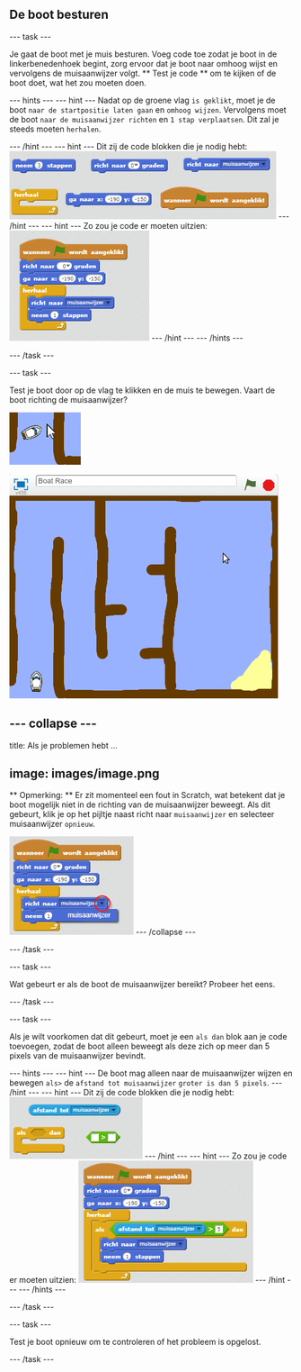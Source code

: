 ## De boot besturen

\--- task \---

Je gaat de boot met je muis besturen. Voeg code toe zodat je boot in de linkerbenedenhoek begint, zorg ervoor dat je boot naar omhoog wijst en vervolgens de muisaanwijzer volgt. ** Test je code ** om te kijken of de boot doet, wat het zou moeten doen.

\--- hints \--- \--- hint \--- Nadat op de groene vlag ` is geklikt `, moet je de boot ` naar de startpositie laten gaan ` en ` omhoog wijzen `. Vervolgens moet de boot ` naar de muisaanwijzer richten ` en ` 1 stap verplaatsen `. Dit zal je steeds moeten ` herhalen `.

\--- /hint \--- \--- hint \--- Dit zij de code blokken die je nodig hebt: ![screenshot](images/boat-move-blocks.png) \--- /hint \--- \--- hint \--- Zo zou je code er moeten uitzien: ![screenshot](images/boat-move-code.png) \--- /hint \--- \--- /hints \---

\--- /task \---

\--- task \---

Test je boot door op de vlag te klikken en de muis te bewegen. Vaart de boot richting de muisaanwijzer?

![screenshot](images/boat-mouse.png)

![screenshot](images/boat-pointer-test-anim.gif)

## \--- collapse \---

title: Als je problemen hebt ...

## image: images/image.png

** Opmerking: ** Er zit momenteel een fout in Scratch, wat betekent dat je boot mogelijk niet in de richting van de muisaanwijzer beweegt. Als dit gebeurt, klik je op het pijltje naast richt naar ` muisaanwijzer ` en selecteer muisaanwijzer ` opnieuw `.

![screenshot](images/boat-bug.png) \--- /collapse \---

\--- /task \---

\--- task \---

Wat gebeurt er als de boot de muisaanwijzer bereikt? Probeer het eens.

\--- /task \---

\--- task \---

Als je wilt voorkomen dat dit gebeurt, moet je een ` als dan ` blok aan je code toevoegen, zodat de boot alleen beweegt als deze zich op meer dan 5 pixels van de muisaanwijzer bevindt.

\--- hints \--- \--- hint \--- De boot mag alleen naar de muisaanwijzer wijzen en bewegen `als>` de `afstand tot muisaanwijzer` `groter is dan 5 pixels`. \--- /hint \--- \--- hint \--- Dit zij de code blokken die je nodig hebt: ![screenshot](images/boat-pointer-blocks.png) \--- /hint \--- \--- hint \--- Zo zou je code er moeten uitzien: ![screenshot](images/boat-pointer-code.png) \--- /hint \--- \--- /hints \---

\--- /task \---

\--- task \---

Test je boot opnieuw om te controleren of het probleem is opgelost.

\--- /task \---